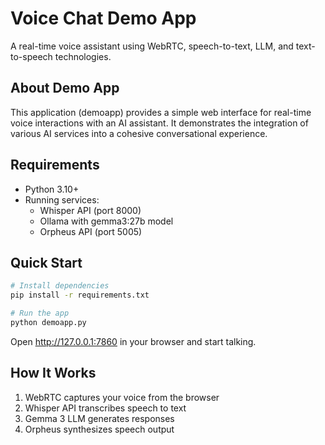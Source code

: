# Voice Chat Demo App

A real-time voice assistant using WebRTC, speech-to-text, LLM, and text-to-speech technologies.

## About Demo App

This application (demoapp) provides a simple web interface for real-time voice interactions with an AI assistant. It demonstrates the integration of various AI services into a cohesive conversational experience.

## Requirements

- Python 3.10+
- Running services:
  - Whisper API (port 8000)
  - Ollama with gemma3:27b model
  - Orpheus API (port 5005)

## Quick Start

```bash
# Install dependencies
pip install -r requirements.txt

# Run the app
python demoapp.py
```

Open http://127.0.0.1:7860 in your browser and start talking.

## How It Works

1. WebRTC captures your voice from the browser
2. Whisper API transcribes speech to text
3. Gemma 3 LLM generates responses
4. Orpheus synthesizes speech output